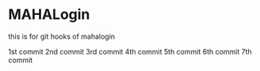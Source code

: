 # MAHALogin
this is for git hooks  of mahalogin

1st commit
2nd commit
3rd commit
4th commit
5th commit
6th commit
7th commit



